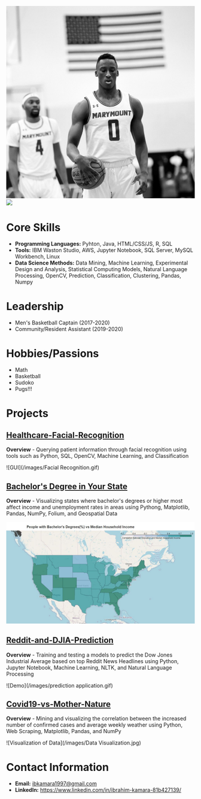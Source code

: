  ![](/images/A8B7AED3-E025-43AA-8D63-82C85446261A.JPEG) ![](/images/VideoToGif_GIF.GIF) 

# Core Skills
- **Programming Languages:** Pyhton, Java, HTML/CSS/JS, R, SQL
- **Tools:** IBM Waston Studio, AWS, Jupyter Notebook, SQL Server, MySQL Workbench, Linux 
- **Data Science Methods:** Data Mining, Machine Learning, Experimental Design and Analysis, Statistical Computing Models, Natural Language Processing, OpenCV, Prediction, Classification, Clustering, Pandas, Numpy

# Leadership
- Men's Basketball Captain (2017-2020)
- Community/Resident Assistant (2019-2020)

# Hobbies/Passions
- Math
- Basketball
- Sudoko
- Pugs!!!

# Projects

## [Healthcare-Facial-Recognition](https://github.com/ibkamara0/Healthcare-Facial-Recognition)

**Overview** - Querying patient information through facial recognition using tools such as Python, SQL, OpenCV, Machine Learning, and Classification

![GUI](/images/Facial Recognition.gif)


## [Bachelor's Degree in Your State](https://github.com/ibkamara0/bachelors-degree-in-your-state)

**Overview** - Visualizing states where bachelor's degrees or higher most affect income and unemployment rates in areas using Pythong, Matplotlib, Pandas, NumPy, Folium, and Geospatial Data

![income choropleth map](/images/IncomeMap.JPG)

## [Reddit-and-DJIA-Prediction](https://github.com/ibkamara0/Reddit-and-DJIA-Prediction/news_classifier.ipynb)

**Overview** - Training and testing a models to predict the Dow Jones Industrial Average based on top Reddit News Headlines using Python, Jupyter Notebook, Machine Learning, NLTK, and Natural Language Processing

![Demo](/images/prediction application.gif)

## [Covid19-vs-Mother-Nature](https://github.com/ibkamara0/Covid19-vs-Mother-Nature)

**Overview** - Mining and visualizing the correlation between the increased number of confirmed cases and average weekly weather using Python, Web Scraping, Matplotlib, Pandas, and NumPy

![Visualization of Data](/images/Data Visualization.jpg)

# Contact Information
- **Email:** ibkamara1997@gmail.com
- **LinkedIn:** https://www.linkedin.com/in/ibrahim-kamara-81b427139/





         
